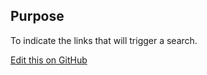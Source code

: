 ## Purpose

To indicate the links that will trigger a search.

[Edit this on GitHub](https://github.com/wellcometrust/wellcomecollection.org/edit/master/common/views/components/Tags/README.md)
